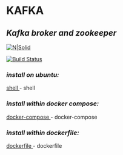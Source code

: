 # KAFKA
## _Kafka broker and zookeeper_

[![N|Solid](https://raw.githubusercontent.com/mindsetcloud-IT/StoreOfBuild/main/frontend/static/img/logo/mindsetcloud-logo.png?token=GHSAT0AAAAAABZ5OIPOYCPJ6MH4N53OPTDSY2VHQGQ)](https://mindsetcloud.net)

[![Build Status](https://travis-ci.org/joemccann/dillinger.svg?branch=master)](https://nodesource.com/products/nsolid)

### _install on ubuntu:_
[ shell ](https://github.com/mindsetcloud/infra-data-engineer/blob/main/docker/kafka/install.sh) - shell

### _install within docker compose:_
[ docker-compose ](https://github.com/mindsetcloud/infra-data-engineer/blob/main/docker/kafka/kafka.yml) - docker-compose

### _install within dockerfile:_
[ dockerfile ](https://github.com/mindsetcloud/infra-data-engineer/blob/main/docker/kafka/Dockerfile) - dockerfile
